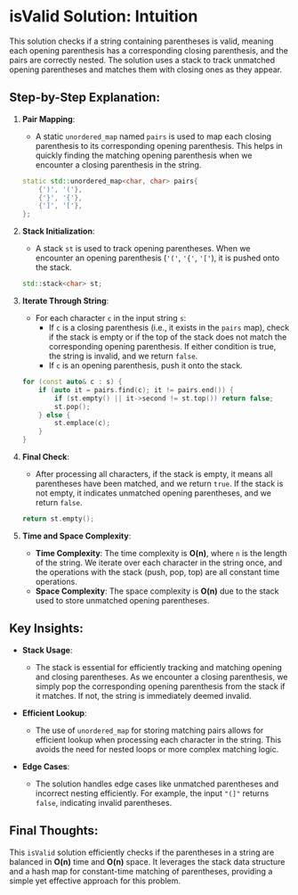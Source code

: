 # isValid Solution: Intuition

This solution checks if a string containing parentheses is valid, meaning each opening parenthesis has a corresponding closing parenthesis, and the pairs are correctly nested. The solution uses a stack to track unmatched opening parentheses and matches them with closing ones as they appear.

## Step-by-Step Explanation:

1. **Pair Mapping**:
   - A static `unordered_map` named `pairs` is used to map each closing parenthesis to its corresponding opening parenthesis. This helps in quickly finding the matching opening parenthesis when we encounter a closing parenthesis in the string.

   ```cpp
   static std::unordered_map<char, char> pairs{
       {')', '('},
       {'}', '{'},
       {']', '['},
   };
   ```

2. **Stack Initialization**:
   - A stack `st` is used to track opening parentheses. When we encounter an opening parenthesis (`'('`, `'{'`, `'['`), it is pushed onto the stack.

   ```cpp
   std::stack<char> st;
   ```

3. **Iterate Through String**:
   - For each character `c` in the input string `s`:
     - If `c` is a closing parenthesis (i.e., it exists in the `pairs` map), check if the stack is empty or if the top of the stack does not match the corresponding opening parenthesis. If either condition is true, the string is invalid, and we return `false`.
     - If `c` is an opening parenthesis, push it onto the stack.

   ```cpp
   for (const auto& c : s) {
       if (auto it = pairs.find(c); it != pairs.end()) {
           if (st.empty() || it->second != st.top()) return false;
           st.pop();
       } else {
           st.emplace(c);
       }
   }
   ```

4. **Final Check**:
   - After processing all characters, if the stack is empty, it means all parentheses have been matched, and we return `true`. If the stack is not empty, it indicates unmatched opening parentheses, and we return `false`.

   ```cpp
   return st.empty();
   ```

5. **Time and Space Complexity**:
   - **Time Complexity**: The time complexity is **O(n)**, where `n` is the length of the string. We iterate over each character in the string once, and the operations with the stack (push, pop, top) are all constant time operations.
   - **Space Complexity**: The space complexity is **O(n)** due to the stack used to store unmatched opening parentheses.

## Key Insights:

- **Stack Usage**:
  - The stack is essential for efficiently tracking and matching opening and closing parentheses. As we encounter a closing parenthesis, we simply pop the corresponding opening parenthesis from the stack if it matches. If not, the string is immediately deemed invalid.

- **Efficient Lookup**:
  - The use of `unordered_map` for storing matching pairs allows for efficient lookup when processing each character in the string. This avoids the need for nested loops or more complex matching logic.

- **Edge Cases**:
  - The solution handles edge cases like unmatched parentheses and incorrect nesting efficiently. For example, the input `"(]"` returns `false`, indicating invalid parentheses.

## Final Thoughts:

This `isValid` solution efficiently checks if the parentheses in a string are balanced in **O(n)** time and **O(n)** space. It leverages the stack data structure and a hash map for constant-time matching of parentheses, providing a simple yet effective approach for this problem.
